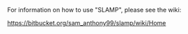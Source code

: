 For information on how to use "SLAMP", please see the wiki:

https://bitbucket.org/sam_anthony99/slamp/wiki/Home